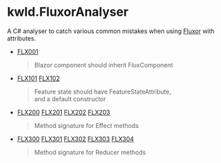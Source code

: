 # kwld.FluxorAnalyser
A C# analyser to catch various common mistakes 
when using [Fluxor](https://github.com/mrpmorris/Fluxor/tree/master)
with attributes.

- [FLX001](./Rules/FLX001.md)
  > Blazor component should inherit FluxComponent
- [FLX101](./Rules/FLX101.md) [FLX102](./Rules/FLX102.md)
  >Feature state should have FeatureStateAttribute,  
  >and a default constructor
- [FLX200](./Rules/FLX200.md) [FLX201](./Rules/FLX201.md) [FLX202](./Rules/FLX202.md) [FLX203](./Rules/FLX203.md)
  >  Method signature for Effect methods
- [FLX300](./Rules/FLX300.md) [FLX301](./Rules/FLX301.md) [FLX302](./Rules/FLX302.md) [FLX303](./Rules/FLX303.md) [FLX304](./Rules/FLX304.md)
  >  Method signature for Reducer methods
